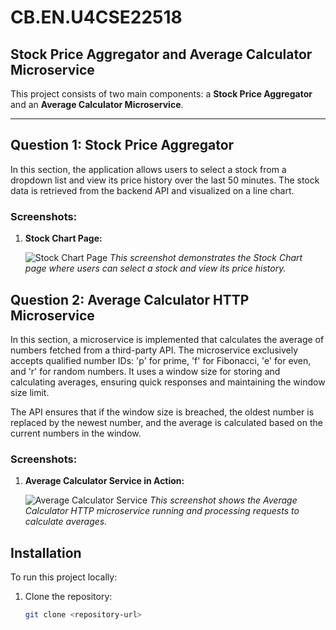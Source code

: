 # CB.EN.U4CSE22518

## Stock Price Aggregator and Average Calculator Microservice

This project consists of two main components: a **Stock Price Aggregator** and an **Average Calculator Microservice**.

---

## Question 1: Stock Price Aggregator

In this section, the application allows users to select a stock from a dropdown list and view its price history over the last 50 minutes. The stock data is retrieved from the backend API and visualized on a line chart.

### Screenshots:

1. **Stock Chart Page:**

   ![Stock Chart Page](.Q1/screenshots/stock_chart_page.png)
   _This screenshot demonstrates the Stock Chart page where users can select a stock and view its price history._

## Question 2: Average Calculator HTTP Microservice

In this section, a microservice is implemented that calculates the average of numbers fetched from a third-party API. The microservice exclusively accepts qualified number IDs: 'p' for prime, 'f' for Fibonacci, 'e' for even, and 'r' for random numbers. It uses a window size for storing and calculating averages, ensuring quick responses and maintaining the window size limit.

The API ensures that if the window size is breached, the oldest number is replaced by the newest number, and the average is calculated based on the current numbers in the window.

### Screenshots:

1. **Average Calculator Service in Action:**

   ![Average Calculator Service](./screenshots/average_calculator_service.png)
   _This screenshot shows the Average Calculator HTTP microservice running and processing requests to calculate averages._

## Installation

To run this project locally:

1. Clone the repository:
   ```bash
   git clone <repository-url>
   ```
